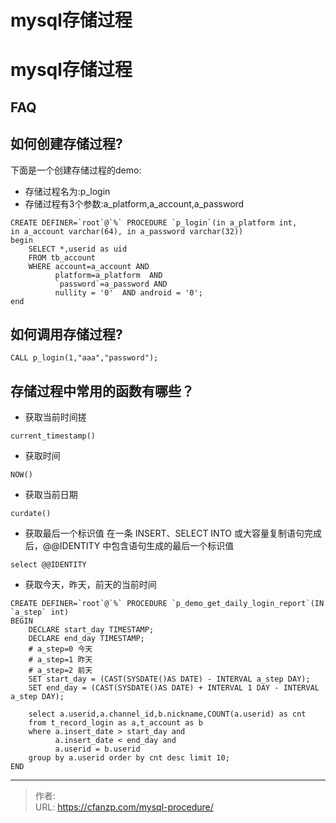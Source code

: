 # mysql存储过程


# mysql存储过程
## FAQ
## 如何创建存储过程?
下面是一个创建存储过程的demo:
- 存储过程名为:p_login
- 存储过程有3个参数:a_platform,a_account,a_password
```mysql
CREATE DEFINER=`root`@`%` PROCEDURE `p_login`(in a_platform int,
in a_account varchar(64), in a_password varchar(32))
begin
    SELECT *,userid as uid
    FROM tb_account
    WHERE account=a_account AND
          platform=a_platform  AND
          `password`=a_password AND
          nullity = '0'  AND android = '0';
end
```

## 如何调用存储过程?
```mysql
CALL p_login(1,"aaa","password");
```

## 存储过程中常用的函数有哪些？
- 获取当前时间搓
```mysql
current_timestamp()
```

- 获取时间
```mysql
NOW()
```

- 获取当前日期
```mysql
curdate()
```

- 获取最后一个标识值
在一条 INSERT、SELECT INTO 或大容量复制语句完成后，@@IDENTITY 中包含语句生成的最后一个标识值
```
select @@IDENTITY
```

- 获取今天，昨天，前天的当前时间
```mysql
CREATE DEFINER=`root`@`%` PROCEDURE `p_demo_get_daily_login_report`(IN `a_step` int)
BEGIN
    DECLARE start_day TIMESTAMP;
    DECLARE end_day TIMESTAMP;
    # a_step=0 今天
    # a_step=1 昨天
    # a_step=2 前天
    SET start_day = (CAST(SYSDATE()AS DATE) - INTERVAL a_step DAY);
    SET end_day = (CAST(SYSDATE()AS DATE) + INTERVAL 1 DAY - INTERVAL a_step DAY);

    select a.userid,a.channel_id,b.nickname,COUNT(a.userid) as cnt
    from t_record_login as a,t_account as b
    where a.insert_date > start_day and
          a.insert_date < end_day and
          a.userid = b.userid
    group by a.userid order by cnt desc limit 10;
END
```


---

> 作者:   
> URL: https://cfanzp.com/mysql-procedure/  

